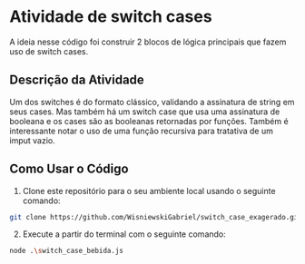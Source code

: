 # Atividade de switch cases

A ideia nesse código foi construir 2 blocos de lógica principais que fazem uso de switch cases.

## Descrição da Atividade

Um dos switches é do formato clássico, validando a assinatura de string em seus cases. Mas também há um switch case que usa uma assinatura de booleana e os cases são as booleanas retornadas por funções.
Também é interessante notar o uso de uma função recursiva para tratativa de um imput vazio.

## Como Usar o Código

1. Clone este repositório para o seu ambiente local usando o seguinte comando:

```bash
git clone https://github.com/WisniewskiGabriel/switch_case_exagerado.git
```
2. Execute a partir do terminal com o seguinte comando:

```bash
node .\switch_case_bebida.js
```